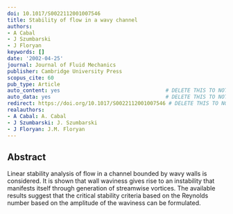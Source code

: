 ```yaml
---
doi: 10.1017/S0022112001007546
title: Stability of flow in a wavy channel
authors:
- A Cabal
- J Szumbarski
- J Floryan
keywords: []
date: '2002-04-25'
journal: Journal of Fluid Mechanics
publisher: Cambridge University Press
scopus_cite: 60
pub_type: Article
auto_content: yes                                  # DELETE THIS TO NOT AUTO GENERATE CONTENT
auto_data: yes                                     # DELETE THIS TO NOT AUTO GENERATE METADATA
redirect: https://doi.org/10.1017/S0022112001007546 # DELETE THIS TO NOT REDIRECT
realauthors:
- A Cabal: A. Cabal
- J Szumbarski: J. Szumbarski
- J Floryan: J.M. Floryan
---
```



## Abstract
Linear stability analysis of flow in a channel bounded by wavy walls is considered. It is shown that wall waviness gives rise to an instability that manifests itself through generation of streamwise vortices. The available results suggest that the critical stability criteria based on the Reynolds number based on the amplitude of the waviness can be formulated.
